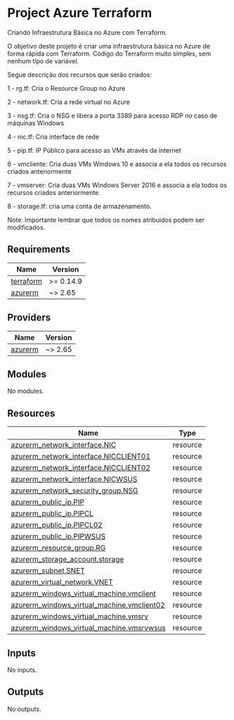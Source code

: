 # Project Azure Terraform

Criando Infraestrutura Básica no Azure com Terraform. 

O objetivo deste projeto é criar uma infraestrutura básica no Azure de forma rápida com Terraform. Código do Terraform muito simples, sem nenhum tipo de variável.

Segue descrição dos recursos que serão criados:

1 - rg.tf: Cria o Resource Group no Azure

2 - network.tf: Cria a rede virtual no Azure

3 - nsg.tf: Cria o NSG e libera a porta 3389 para acesso RDP no caso de máquinas Windows

4 - nic.tf: Cria interface de rede

5 - pip.tf: IP Público para acesso as VMs através da internet

6 - vmcliente: Cria duas VMs Windows 10 e associa a ela todos os recursos criados anteriormente

7 - vmserver: Cria duas VMs Windows Server 2016 e associa a ela todos os recursos criados anteriormente.

8 - storage.tf: cria uma conta de armazenamento.

Note: Importante lembrar que todos os nomes atribuidos podem ser modificados.

 


<!-- BEGIN_TF_DOCS -->
## Requirements

| Name | Version |
|------|---------|
| <a name="requirement_terraform"></a> [terraform](#requirement\_terraform) | >= 0.14.9 |
| <a name="requirement_azurerm"></a> [azurerm](#requirement\_azurerm) | ~> 2.65 |

## Providers

| Name | Version |
|------|---------|
| <a name="provider_azurerm"></a> [azurerm](#provider\_azurerm) | ~> 2.65 |

## Modules

No modules.

## Resources

| Name | Type |
|------|------|
| [azurerm_network_interface.NIC](https://registry.terraform.io/providers/hashicorp/azurerm/latest/docs/resources/network_interface) | resource |
| [azurerm_network_interface.NICCLIENT01](https://registry.terraform.io/providers/hashicorp/azurerm/latest/docs/resources/network_interface) | resource |
| [azurerm_network_interface.NICCLIENT02](https://registry.terraform.io/providers/hashicorp/azurerm/latest/docs/resources/network_interface) | resource |
| [azurerm_network_interface.NICWSUS](https://registry.terraform.io/providers/hashicorp/azurerm/latest/docs/resources/network_interface) | resource |
| [azurerm_network_security_group.NSG](https://registry.terraform.io/providers/hashicorp/azurerm/latest/docs/resources/network_security_group) | resource |
| [azurerm_public_ip.PIP](https://registry.terraform.io/providers/hashicorp/azurerm/latest/docs/resources/public_ip) | resource |
| [azurerm_public_ip.PIPCL](https://registry.terraform.io/providers/hashicorp/azurerm/latest/docs/resources/public_ip) | resource |
| [azurerm_public_ip.PIPCL02](https://registry.terraform.io/providers/hashicorp/azurerm/latest/docs/resources/public_ip) | resource |
| [azurerm_public_ip.PIPWSUS](https://registry.terraform.io/providers/hashicorp/azurerm/latest/docs/resources/public_ip) | resource |
| [azurerm_resource_group.RG](https://registry.terraform.io/providers/hashicorp/azurerm/latest/docs/resources/resource_group) | resource |
| [azurerm_storage_account.storage](https://registry.terraform.io/providers/hashicorp/azurerm/latest/docs/resources/storage_account) | resource |
| [azurerm_subnet.SNET](https://registry.terraform.io/providers/hashicorp/azurerm/latest/docs/resources/subnet) | resource |
| [azurerm_virtual_network.VNET](https://registry.terraform.io/providers/hashicorp/azurerm/latest/docs/resources/virtual_network) | resource |
| [azurerm_windows_virtual_machine.vmclient](https://registry.terraform.io/providers/hashicorp/azurerm/latest/docs/resources/windows_virtual_machine) | resource |
| [azurerm_windows_virtual_machine.vmclient02](https://registry.terraform.io/providers/hashicorp/azurerm/latest/docs/resources/windows_virtual_machine) | resource |
| [azurerm_windows_virtual_machine.vmsrv](https://registry.terraform.io/providers/hashicorp/azurerm/latest/docs/resources/windows_virtual_machine) | resource |
| [azurerm_windows_virtual_machine.vmsrvwsus](https://registry.terraform.io/providers/hashicorp/azurerm/latest/docs/resources/windows_virtual_machine) | resource |

## Inputs

No inputs.

## Outputs

No outputs.
<!-- END_TF_DOCS -->